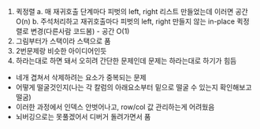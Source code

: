 
1. 퀵정렬 
a. 매 재귀호출 단계마다 피벗의 left, right 리스트 만들었는데 이러면 공간 O(n)
b. 주석처리하고 재귀호출마다 피벗의 left, right 만들지 않는 in-place 퀵정렬로 변경(다른사람 코드봄) - 공간 O(1)
2. 그림부터가 스택이라 스택으로 품
3. 2번문제랑 비슷한 아이디어인듯
4. 하라는대로 하면 돼서 오히려 간단한 문제인데 문제는 하라는대로 하기가 힘듬
- 네개 겹쳐서 삭제하려는 요소가 중복되는 문제
- 어떻게 떨굴것인지(나는 각 칼럼의 아래요소부터 밑으로 떨굴 수 있는지 확인해보고 떨굼)
- 이러한 과정에서 인덱스 안벗어나고, row/col 값 관리하는게 어려웠음
- 뇌버깅으로는 못풀겠어서 디버거 돌려가면서 품


